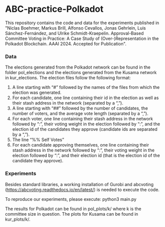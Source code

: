 ﻿# ABC-practice-Polkadot

This repository contains the code and data for the experiments published in "Niclas Boehmer, Markus Brill, Alfonso Cevallos, Jonas Gehrlein, Luis Sánchez-Fernández, and Ulrike Schmidt-Kraepelin. Approval-Based Committee Voting in Practice: A Case Study of (Over-)Representation in the Polkadot Blockchain. AAAI 2024. Accepted for Publication".

### Data

The elections generated from the Polkadot network can be found in the folder pol_elections and the elections generated from the Kusama network in kur_elections. The election files follow the following format: 
1. A line starting with “#” followed by the names of the files from which the election was generated. 
2. For each candidate, one line containing their id in the election as well as their stash address in the network (separated by a “,”).
3. A line starting with “##” followed by the number of candidates, the number of voters, and the average vote length (separated by a “,”).
4. For each voter, one line containing their stash address in the network followed by “:”, their voting weight in the election followed by “:”, and the election id of the candidates they approve (candidate ids are separated by a “,”). 
5. The line “%% Self Votes”
6. For each candidate approving themselves, one line containing their stash address in the network followed by “:”, their voting weight in the election followed by “:”, and their election id (that is the election id of the candidate they approve). 

### Experiments

Besides standard libraries, a working installation of Gurobi and abcvoting (https://abcvoting.readthedocs.io/en/latest/) is needed to execute the code. 

To reproduce our experiments, please execute: python3 main.py

The results for Polkadot can be found in pol_plots/k/ where k is the committee size in question. The plots for Kusama can be found in kur_plots/k/.







